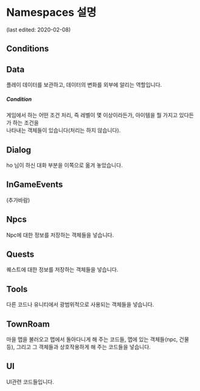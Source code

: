 # Namespaces 설명
(last edited: 2020-02-08)

## Conditions


## Data
플레이 데이터를  보관하고, 데이터의 변화를 외부에 알리는 역할입니다.
##### Condition
게임에서 하는 어떤 조건 처리, 즉 레벨이 몇 이상이라든가, 아이템을 뭘 가지고 있다든가 하는 조건을 \
나타내는 객체들이 있습니다(처리는 하지 않습니다).
## Dialog
ho 님이 하신 대화 부분을 이쪽으로 옮겨 놓았습니다.

## InGameEvents
(추가바람)

## Npcs
Npc에 대한 정보를 저장하는 객체들을 넣습니다.

## Quests
퀘스트에 대한 정보를 저장하는 객체들을 넣습니다.

## Tools
다른 코드나 유니티에서 광범위적으로 사용되는 객체들을 넣습니다.

## TownRoam
마을 맵을 불러오고 맵에서 돌아다니게 해 주는 코드들, 맵에 있는 객체들(npc, 건물 등),
그리고 그 객체들과 상호작용하게 해 주는 코드들을 넣습니다.

## UI
UI관련 코드들입니다.